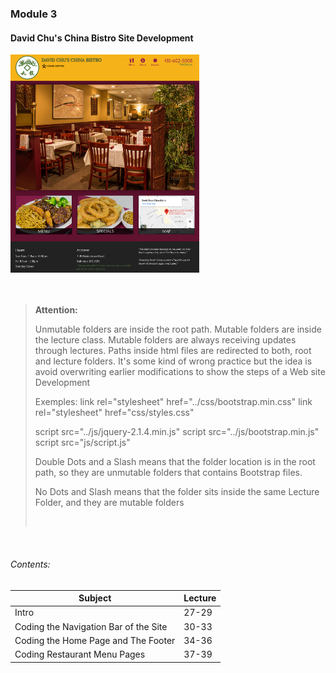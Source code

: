 ### Module 3

####  David Chu's China Bistro Site Development

<img src="page.png" width="60%" height="auto" />

<br>
<br>
<br>

> **Attention:**
> 
> Unmutable folders are inside the  root  path.
Mutable folders are inside the lecture class.
Mutable folders are always receiving updates 
through lectures. Paths inside html files are 
redirected to both, root and lecture folders.
It's some kind of wrong practice but the idea 
is avoid  overwriting  earlier  modifications 
to show the steps of a  Web  site Development 
>
> Exemples:
> link rel="stylesheet" href="../css/bootstrap.min.css"
> link rel="stylesheet" href="css/styles.css"
>
> script src="../js/jquery-2.1.4.min.js"
> script src="../js/bootstrap.min.js"
> script src="js/script.js"
>
> Double Dots and a Slash means that the folder 
location is in the root path, so they are unmutable 
folders that contains Bootstrap files.
>
> No Dots and Slash means that the folder sits inside 
the same Lecture Folder, and they are mutable folders
>
> <br>

<br>


###### Contents:

|Subject                                        |Lecture  |
|-----------------------------------------------|---------|
|Intro                                          |27-29    |
|Coding the Navigation Bar of the Site          |30-33    |
|Coding the Home Page and The Footer            |34-36    |
|Coding Restaurant Menu Pages                   |37-39    |
